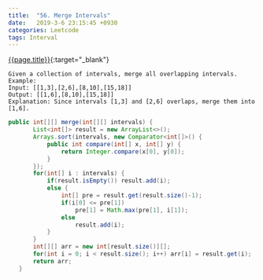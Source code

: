 ```yaml
---
title:  "56. Merge Intervals"
date:   2019-3-6 23:15:45 +0930
categories: Leetcode
tags: Interval
---
```


[{{page.title}}](https://leetcode.com/problems/merge-intervals/){:target="_blank"}

    Given a collection of intervals, merge all overlapping intervals.
    Example:
    Input: [[1,3],[2,6],[8,10],[15,18]]
    Output: [[1,6],[8,10],[15,18]]
    Explanation: Since intervals [1,3] and [2,6] overlaps, merge them into [1,6].

```java
public int[][] merge(int[][] intervals) {
       List<int[]> result = new ArrayList<>();
       Arrays.sort(intervals, new Comparator<int[]>() {
           public int compare(int[] x, int[] y) {
               return Integer.compare(x[0], y[0]);
           }
       });
       for(int[] i : intervals) {
           if(result.isEmpty()) result.add(i);
           else {
               int[] pre = result.get(result.size()-1);
               if(i[0] <= pre[1])
                   pre[1] = Math.max(pre[1], i[1]);
               else
                   result.add(i);
           }
       }
       int[][] arr = new int[result.size()][];
       for(int i = 0; i < result.size(); i++) arr[i] = result.get(i);
       return arr;
   }
```
